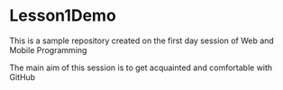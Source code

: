 # Lesson1Demo
This is a sample repository created on the first day session of Web and Mobile Programming

The main aim of this session is to get acquainted and comfortable with GitHub
